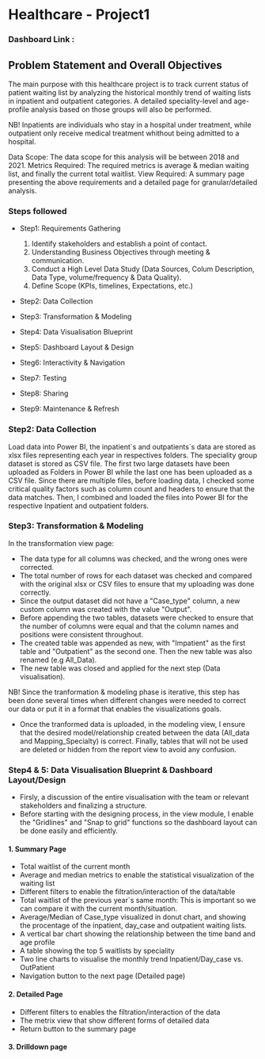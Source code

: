 # Healthcare - Project1

### Dashboard Link : 

## Problem Statement and Overall Objectives

The main purpose with this healthcare project is to track current status of patient waiting list by analyzing the historical monthly trend of waiting lists in inpatient and outpatient categories. A detailed speciality-level and age-profile analysis based on those groups will also be performed. 

NB! Inpatients are individuals who stay in a hospital under treatment, while outpatient only receive medical treatment whithout being admitted to a hospital. 

Data Scope: The data scope for this analysis will be between 2018 and 2021. 
Metrics Required: The required metrics is average & median waiting list, and finally the current total waitlist. 
View Required: A summary page presenting the above requirements and a detailed page for granular/detailed analysis. 


### Steps followed 

- Step1: Requirements Gathering
    1. Identify stakeholders and establish a point of contact. 
    2. Understanding Business Objectives through meeting & communication. 
    3. Conduct a High Level Data Study (Data Sources, Colum Description,
       Data Type, volume/frequency & Data Quality). 
    4. Define Scope (KPIs, timelines, Expectations, etc.)

- Step2: Data Collection    
- Step3: Transformation & Modeling
- Step4: Data Visualisation Blueprint 
- Step5: Dashboard Layout & Design 
- Steg6: Interactivity & Navigation
- Step7: Testing 
- Step8: Sharing
- Step9: Maintenance & Refresh

### Step2: Data Collection

Load data into Power BI, the inpatient´s and outpatients´s data are stored as xlsx files representing each year in respectives folders. The speciality group dataset is stored as CSV file. The first two large datasets have been uploaded as Folders in Power BI while the last one has been uploaded as a CSV file.
Since there are multiple files, before loading data, I checked some critical quality factors such as column count and headers to ensure that the data matches. Then, I combined and loaded the files into Power BI for the respective Inpatient and outpatient folders. 

### Step3: Transformation & Modeling

In the transformation view page: 
- The data type for all columns was checked, and the wrong ones were corrected.
- The total number of rows for each dataset was checked and compared with the original xlsx or CSV files to ensure that my uploading was done correctly.
- Since the output dataset did not have a "Case_type" column, a new custom column was created with the value "Output".
- Before appending the two tables, datasets were checked to ensure that the number of columns were equal and that the column names and positions were consistent throughout.
- The created table was appended as new, with "Impatient" as the first table and "Outpatient" as the second one. Then the new table was also renamed (e.g All_Data).
- The new table was closed and applied for the next step (Data visualisation).

NB! Since the tranformation & modeling phase is iterative, this step has been done several times when different changes were needed to correct our data or put it in a format that enables the visualizations goals. 

- Once the tranformed data is uploaded, in the modeling view, I ensure that the desired model/relationship created between the data (All_data and Mapping_Specialty) is correct. Finally, tables that will not be used are deleted or hidden from the report view to avoid any confusion.

### Step4 & 5: Data Visualisation Blueprint & Dashboard Layout/Design

- Firsly, a discussion of the entire visualisation with the team or relevant stakeholders and finalizing a structure.
- Before starting with the designing process, in the view module, I enable the "Gridlines" and "Snap to grid" functions so the dashboard layout can be done easily and efficiently.

#### 1. Summary Page 

- Total waitlist of the current month
- Average and median metrics to enable the statistical visualization of the waiting list
- Different filters to enable the filtration/interaction of the data/table
- Total waitlist of the previous year´s same month:
  This is important so we can compare it with the current month/situation. 
- Average/Median of Case_type visualized in donut chart, and showing the procentage of the inpatient, day_case and outpatient waiting lists.
- A vertical bar chart showing the relationship between the time band and age profile
- A table showing the top 5 waitlists by speciality
- Two line charts to visualise the monthly trend Inpatient/Day_case vs. OutPatient
- Navigation button to the next page (Detailed page)

#### 2. Detailed Page

- Different filters to enables the filtration/interaction of the data
- The metrix view that show different forms of detailed data
- Return button to the summary page

#### 3. Drilldown page
